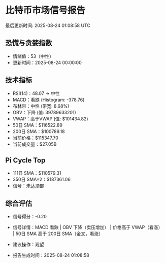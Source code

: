 # 比特币市场信号报告

最后更新时间: 2025-08-24 01:08:58 UTC

## 恐慌与贪婪指数
- 情绪值：53（中性）
- 更新时间：2025-08-24 00:00:00

## 技术指标
- RSI(14)：48.07 → 中性
- MACD：看跌 (Histogram: -378.76)
- 布林带：中性 (带宽: 8.68%)
- OBV：下降 (值: 39789633201)
- VWAP：高于VWAP (值: $101434.82)
- 50日 SMA：$116522.89
- 200日 SMA：$100789.18
- 当前价格：$115347.70
- 当前成交量：$27.05B

## Pi Cycle Top
- 111日 SMA：$110579.31
- 350日 SMA×2：$187361.06
- 信号：未达顶部

## 综合评估
- 信号得分：-0.20
- 信号详情：MACD 看跌 | OBV 下降（卖压增加） | 价格高于 VWAP（看涨） | 50日 SMA 高于 200日 SMA（金叉，看涨）
- 建议操作：观望

- 报告生成时间：2025-08-24 01:08:58